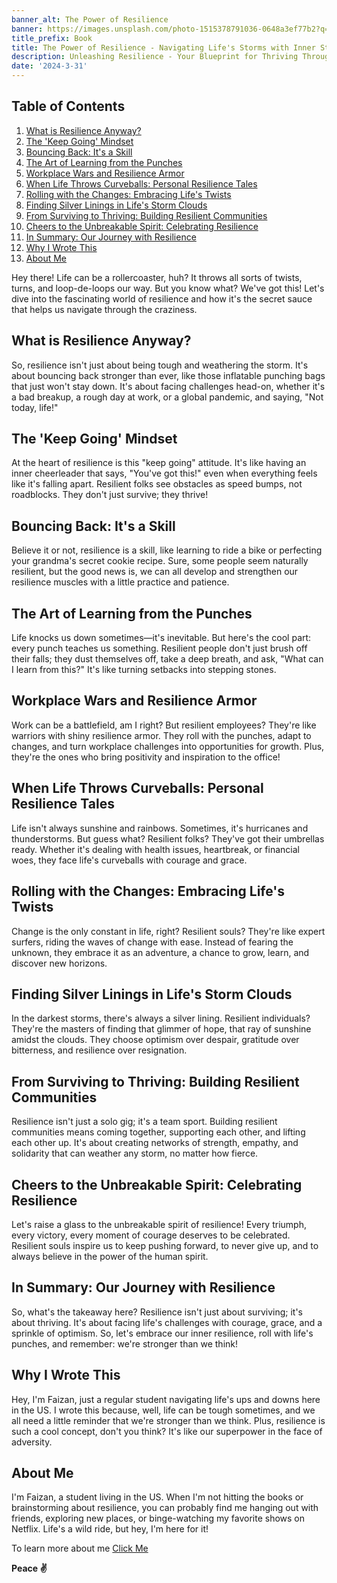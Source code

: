 ```yaml
---
banner_alt: The Power of Resilience
banner: https://images.unsplash.com/photo-1515378791036-0648a3ef77b2?q=80&w=2070&auto=format&fit=crop&ixlib=rb-4.0.3&ixid=M3wxMjA3fDB8MHxwaG90by1wYWdlfHx8fGVufDB8fHx8fA%3D%3D
title_prefix: Book
title: The Power of Resilience - Navigating Life's Storms with Inner Strength
description: Unleashing Resilience - Your Blueprint for Thriving Through Life's Challenges
date: '2024-3-31'
---
```


## Table of Contents

1. [What is Resilience Anyway?](#what-is-resilience-anyway)
2. [The 'Keep Going' Mindset](#the-keep-going-mindset)
3. [Bouncing Back: It's a Skill](#bouncing-back-its-a-skill)
4. [The Art of Learning from the Punches](#the-art-of-learning-from-the-punches)
5. [Workplace Wars and Resilience Armor](#workplace-wars-and-resilience-armor)
6. [When Life Throws Curveballs: Personal Resilience Tales](#when-life-throws-curveballs-personal-resilience-tales)
7. [Rolling with the Changes: Embracing Life's Twists](#rolling-with-the-changes-embracing-lifes-twists)
8. [Finding Silver Linings in Life's Storm Clouds](#finding-silver-linings-in-lifes-storm-clouds)
9. [From Surviving to Thriving: Building Resilient Communities](#from-surviving-to-thriving-building-resilient-communities)
10. [Cheers to the Unbreakable Spirit: Celebrating Resilience](#cheers-to-the-unbreakable-spirit-celebrating-resilience)
11. [In Summary: Our Journey with Resilience](#in-summary-our-journey-with-resilience)
12. [Why I Wrote This](#why-i-wrote-this)
13. [About Me](#about-me)

Hey there! Life can be a rollercoaster, huh? It throws all sorts of twists, turns, and loop-de-loops our way. But you know what? We've got this! Let's dive into the fascinating world of resilience and how it's the secret sauce that helps us navigate through the craziness.

## What is Resilience Anyway?

So, resilience isn't just about being tough and weathering the storm. It's about bouncing back stronger than ever, like those inflatable punching bags that just won't stay down. It's about facing challenges head-on, whether it's a bad breakup, a rough day at work, or a global pandemic, and saying, "Not today, life!"

## The 'Keep Going' Mindset

At the heart of resilience is this "keep going" attitude. It's like having an inner cheerleader that says, "You've got this!" even when everything feels like it's falling apart. Resilient folks see obstacles as speed bumps, not roadblocks. They don't just survive; they thrive!

## Bouncing Back: It's a Skill

Believe it or not, resilience is a skill, like learning to ride a bike or perfecting your grandma's secret cookie recipe. Sure, some people seem naturally resilient, but the good news is, we can all develop and strengthen our resilience muscles with a little practice and patience.

## The Art of Learning from the Punches

Life knocks us down sometimes—it's inevitable. But here's the cool part: every punch teaches us something. Resilient people don't just brush off their falls; they dust themselves off, take a deep breath, and ask, "What can I learn from this?" It's like turning setbacks into stepping stones.

## Workplace Wars and Resilience Armor

Work can be a battlefield, am I right? But resilient employees? They're like warriors with shiny resilience armor. They roll with the punches, adapt to changes, and turn workplace challenges into opportunities for growth. Plus, they're the ones who bring positivity and inspiration to the office!

## When Life Throws Curveballs: Personal Resilience Tales

Life isn't always sunshine and rainbows. Sometimes, it's hurricanes and thunderstorms. But guess what? Resilient folks? They've got their umbrellas ready. Whether it's dealing with health issues, heartbreak, or financial woes, they face life's curveballs with courage and grace.

## Rolling with the Changes: Embracing Life's Twists

Change is the only constant in life, right? Resilient souls? They're like expert surfers, riding the waves of change with ease. Instead of fearing the unknown, they embrace it as an adventure, a chance to grow, learn, and discover new horizons.

## Finding Silver Linings in Life's Storm Clouds

In the darkest storms, there's always a silver lining. Resilient individuals? They're the masters of finding that glimmer of hope, that ray of sunshine amidst the clouds. They choose optimism over despair, gratitude over bitterness, and resilience over resignation.

## From Surviving to Thriving: Building Resilient Communities

Resilience isn't just a solo gig; it's a team sport. Building resilient communities means coming together, supporting each other, and lifting each other up. It's about creating networks of strength, empathy, and solidarity that can weather any storm, no matter how fierce.

## Cheers to the Unbreakable Spirit: Celebrating Resilience

Let's raise a glass to the unbreakable spirit of resilience! Every triumph, every victory, every moment of courage deserves to be celebrated. Resilient souls inspire us to keep pushing forward, to never give up, and to always believe in the power of the human spirit.

## In Summary: Our Journey with Resilience

So, what's the takeaway here? Resilience isn't just about surviving; it's about thriving. It's about facing life's challenges with courage, grace, and a sprinkle of optimism. So, let's embrace our inner resilience, roll with life's punches, and remember: we're stronger than we think!

## Why I Wrote This

Hey, I'm Faizan, just a regular student navigating life's ups and downs here in the US. I wrote this because, well, life can be tough sometimes, and we all need a little reminder that we're stronger than we think. Plus, resilience is such a cool concept, don't you think? It's like our superpower in the face of adversity.

## About Me

I'm Faizan, a student living in the US. When I'm not hitting the books or brainstorming about resilience, you can probably find me hanging out with friends, exploring new places, or binge-watching my favorite shows on Netflix. Life's a wild ride, but hey, I'm here for it!

To learn more about me [Click Me](https://faizanak.vercel.app/blog/about)

**Peace ✌**
